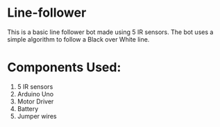 # Line-follower
This is a basic line follower bot made using 5 IR sensors. The bot uses a simple algorithm to follow a Black over White line. 

# Components Used:
1. 5 IR sensors
2. Arduino Uno
3. Motor Driver
4. Battery
5. Jumper wires
